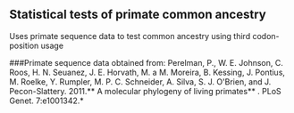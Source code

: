 ## Statistical tests of primate common ancestry

Uses primate sequence data to test common ancestry using third codon-position usage

###Primate sequence data obtained from:
Perelman, P., W. E. Johnson, C. Roos, H. N. Seuanez, J. E. Horvath, M. a M. Moreira, B. Kessing, J. Pontius, M. Roelke, Y. Rumpler, M. P. C. Schneider, A. Silva, S. J. O'Brien, and J. Pecon-Slattery. 2011.** A molecular phylogeny of living primates** . PLoS Genet. 7:e1001342.*